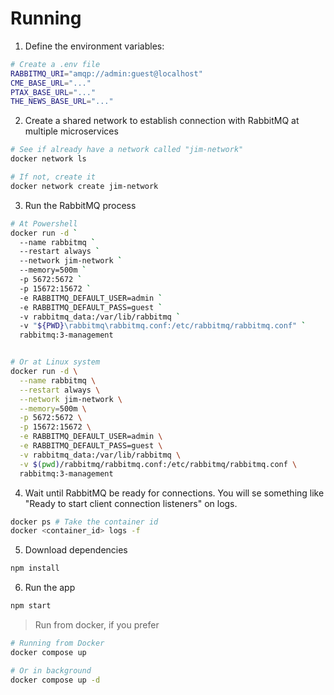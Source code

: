# Running

1. Define the environment variables:

```bash
# Create a .env file
RABBITMQ_URI="amqp://admin:guest@localhost"
CME_BASE_URL="..."
PTAX_BASE_URL="..."
THE_NEWS_BASE_URL="..."
```

2. Create a shared network to establish connection with RabbitMQ at multiple
   microservices

```bash
# See if already have a network called "jim-network"
docker network ls

# If not, create it
docker network create jim-network
```

3. Run the RabbitMQ process

```bash
# At Powershell
docker run -d `
  --name rabbitmq `
  --restart always `
  --network jim-network `
  --memory=500m `
  -p 5672:5672 `
  -p 15672:15672 `
  -e RABBITMQ_DEFAULT_USER=admin `
  -e RABBITMQ_DEFAULT_PASS=guest `
  -v rabbitmq_data:/var/lib/rabbitmq `
  -v "${PWD}\rabbitmq\rabbitmq.conf:/etc/rabbitmq/rabbitmq.conf" `
  rabbitmq:3-management


# Or at Linux system
docker run -d \
  --name rabbitmq \
  --restart always \
  --network jim-network \
  --memory=500m \
  -p 5672:5672 \
  -p 15672:15672 \
  -e RABBITMQ_DEFAULT_USER=admin \
  -e RABBITMQ_DEFAULT_PASS=guest \
  -v rabbitmq_data:/var/lib/rabbitmq \
  -v $(pwd)/rabbitmq/rabbitmq.conf:/etc/rabbitmq/rabbitmq.conf \
  rabbitmq:3-management
```

4. Wait until RabbitMQ be ready for connections. You will se something like
   "Ready to start client connection listeners" on logs.

```bash
docker ps # Take the container id
docker <container_id> logs -f
```

5. Download dependencies

```bash
npm install
```

6. Run the app

```bash
npm start
```

> Run from docker, if you prefer

```bash
# Running from Docker
docker compose up

# Or in background
docker compose up -d
```
